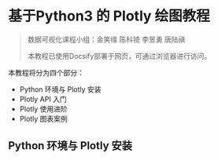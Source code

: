 # 基于Python3 的 Plotly 绘图教程

> 数据可视化课程小组：金笑缘 陈科锜 李昱勇 唐陆禛
> 
> 本教程已使用Docsify部署于网页，可通过浏览器进行访问。

本教程将分为四个部分：
- Python 环境与 Plotly 安装
- Plotly API 入门
- Plotly 使用进阶
- Plotly 图表案例

## Python 环境与 Plotly 安装



